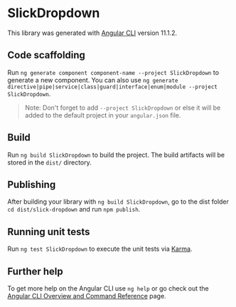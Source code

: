 # SlickDropdown

This library was generated with [Angular CLI](https://github.com/angular/angular-cli) version 11.1.2.

## Code scaffolding

Run `ng generate component component-name --project SlickDropdown` to generate a new component. You can also use `ng generate directive|pipe|service|class|guard|interface|enum|module --project SlickDropdown`.
> Note: Don't forget to add `--project SlickDropdown` or else it will be added to the default project in your `angular.json` file. 

## Build

Run `ng build SlickDropdown` to build the project. The build artifacts will be stored in the `dist/` directory.

## Publishing

After building your library with `ng build SlickDropdown`, go to the dist folder `cd dist/slick-dropdown` and run `npm publish`.

## Running unit tests

Run `ng test SlickDropdown` to execute the unit tests via [Karma](https://karma-runner.github.io).

## Further help

To get more help on the Angular CLI use `ng help` or go check out the [Angular CLI Overview and Command Reference](https://angular.io/cli) page.
